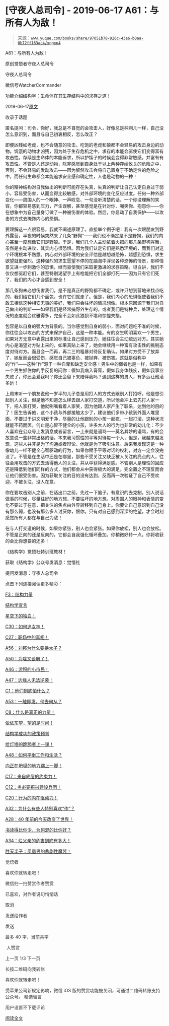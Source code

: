 # [守夜人总司令] - 2019-06-17 A61：与所有人为敌！

> 来源：[`www.yuque.com/books/share/97051b78-926c-43e6-b0aa-0b72ff163ac4/xpgxp4`](https://www.yuque.com/books/share/97051b78-926c-43e6-b0aa-0b72ff163ac4/xpgxp4)



A61：与所有人为敌！ 

原创觉悟者守夜人总司令 

守夜人总司令 

微信号WatcherCommander 

功能介绍结构学：生命体在其生存结构中的求存之道！ 

2019-06-17[原文](https://mp.weixin.qq.com/s?__biz=MzAxNDk1NjI2Mw==&mid=2247484601&idx=1&sn=c80e839436bd78047d0f5ea3c9e69890&chksm=9b8a2731acfdae27acc75952e866e0642eea99cb2acfeab4101e209ecc728fd94eb2adc7434c&scene=27#wechat_redirect&cpage=360) 

收录于话题 

匿名提问：司令，你好，我总是不自觉的会攻击人，好像总是种刺儿一样，自己没怎么意识到，而且与自己初衷相反，怎么改正？ 

即便凶残如老虎，也不会随意的攻击。吃饱的老虎和狼都不会轻易的攻击身边的动物。饥饿的动物才凶残，因为处于生存危机之中，求存的本能会驱使它们变得富有攻击性。存续是生命体的本能诉求，所以护犊子的时候会变得非常敏感，并富有有攻击性。不管是人还是动物，除非感觉到自身处于以上两种存续攸关的危险之中，否则，不会轻易的发动攻击——因为贸然攻击会将自己置身于不确定性的危险之中，而任何生命都会本能追求安全感和确定性，人也是动物的一种！ 

你的精神结构对自我做出的判断可能存在失真，失真的判断让自己认定自身过于弱小，容易受伤害，从而变得比较敏感，对外部环境的变化反应过度。任何一种外部变化——周围人的一个眼神、一声叹息、一句没听清楚的话，一个你没理解的笑容，你都容易感到压力，产生误解，甚至感觉是在针对你、嘲笑你、抱怨你——你在想象中为自己量身订做了一种被伤害的体验。然后，你启动了自我保护——以攻击的方式去掩饰内心的恐惧。 

要理解这一点很容易，我就不阐述原理了。直接举个例子吧：我有一次跟朋友到野外露营，半夜的时候突然来了几条“野狗”——我们也不确定是不是野狗，我们的内心甚至一度想像它们是野狼。于是，我们几个人主动拿着火把向那几条野狗挥舞，虽然是主动进攻，其实内心很恐惧。因为我们认定它们是熟悉环境的，而我们对这个环境根本不熟悉。内心对外部环境的安全评估是越想越恐怖，越感到恐惧，求生欲望就更强烈。这种强烈的求生愿望不停的在脑海中浮现各种恐怖的情景，那种情景又进一步刺激你的恐惧，继而驱使我们采取更激进的求存策略。坦白讲，我们不仅仅想驱赶它们，甚至特别渴望手上有枪能把它们全部打死——因为只有它们死了，我们的内心才会感到安全！ 

那几条狗未必想伤害我们，是不是真正的野狗都不确定，或许只想到营地来找点吃的，我们给它们几个面包，也许它们就走了。但是，我们内心的恐惧驱使着我们不敢去相信这种相安无事的美好，我们只会往坏的情况想像。根本原因源于我们对自己做出的判断——如果我们是经常搞野外生存的，或者我们是特种兵，处理这个情况的态度就会优雅得多，完全不会如此狼狈不堪和惊惶失措。 

包容是以自身的强大为背景的。当你感觉到自身的弱小，面对问题吃不准的时候，你往往会以攻击的方式来保护自己，这是一种本能。有的女生明明喜欢一个男生，如果对方无意中表露出来的标准让自己感到压力，她往往会主动疏远对方。其实她内心是渴望对方贴上来的，如果真贴上来了，她会继续用一种富有攻击性的挑剔态度对待对方。而且会一而再，再二三的粗暴对待反复确认。如果对方受不了放弃了，她反而会很受伤，感觉自己被辜负、被抛弃、被伤害。这就是俗称中的“作”——这种“作”源于一种自卑和缺乏安全感！男生中的弱者也是一样，如果有一个男生抓住你的手反复的问你：假如我病入膏肓，假如我身体残疾，假如我事业失败了，你还会爱我吗？你还会留下来陪伴我吗？遇到这样的男人，有多远让他滚多远！ 

上周末听一个朋友说他一岁半的儿子总是用打人的方式去跟别人打招呼。他是想引起别人关注，但是他不知道怎么样去跟人家打交道，所以他会冲上去先打人家一下，把人家打哭，他就咧嘴看着人家笑，因为他跟人家产生了联系，达到他的目的了！医生告诉他，这个小孩与外部接触太少了，建议他们多带小孩到外面人堆里面，不要过于讲文明爱干净，尽量的让他跟别的小孩一起疯，一起打滚，这种状况就能不药而医。何止是心智不健全的小孩，许多大人的行为也非常的幼儿化：不少人喜欢在公众号上发消息或者留言，一上来就是谩骂——莫名其妙的谩骂，有的会故意说一些非常出格的话。本来我习惯性的平等对待每一个人，但是，我越来越发现，这些人并非是为了沟通或者辩论，他就是为了吸引注意。后来我发现这是一种像幼儿一样不健全心智驱动的行为，如果你赋予平等对话的权利，对方一定会没完没了。不管是在生活中还是在哪里，那些不受关注又缺乏被人关注的亮点的人，往往会用攻击的方式去活得他人的关注，并从中获得满足感。不管别人是理性的回应还是降低到他们同样的方式，他们都会从中获得极大的满足。完全置之不理反而会让他们很受伤害。因为获取关注的目的没有达到，反而再一次验证了自己不受欢迎，不被关注，没人在意。 

你在要攻击别人之前，在话出口之前，先过一下脑子。有意识的去克制。别人说话做事的时候，尽量往好的地方想，不要往坏的地方想。对周围人的眼神和表情的变化不要过于在意，把关注的焦点由外界转移到自己身上。你要让自己意识到自己没有那么弱，也没有那么多人讨厌你，恨你。只有对自己感到深深的绝望，才会时刻感觉所有人都在与自己为敌！ 

在与人打交道的时候，如果你紧张，别人也会紧张。如果你放松，别人也会放松。不管是正向的还是反向的，它都会自我强化循环叠加。你稍微好转一点，你将收获的会比你想要的还多！ 

《结构学》觉悟社特训班教材！ 

获取《结构学》公众号发消息：觉悟社 

提问发消息：守夜人总司令  

<ne-card data-card-name="image" data-card-type="inline" id="Ys5xY" data-event-boundary="card" style="color: rgb(51, 51, 51);">

点击下列连接阅读更多精彩： 

[F3：结构力量](http://mp.weixin.qq.com/s?__biz=MzAxNDk1NjI2Mw==&mid=2247484256&idx=1&sn=f10d9c530bfd6ea08b25d4bec657c13a&chksm=9b8a20e8acfda9fee057f2df26790f905c898132cac91d833d14e636edb00c20514d63189a88&scene=21#wechat_redirect) 

[结构学宣言](https://mp.weixin.qq.com/s?__biz=MzIzMDYwOTM0Mg==&mid=2247484028&idx=1&sn=f823dfc5d845df69d603c997c5aec266&chksm=e8b19aaddfc613bb9364d3d15bd27295c3e9669ca0c06b63d3ffa1c84bc27d49ef9e8f911632&token=410826736&lang=zh_CN&scene=21#wechat_redirect) 

[星空下的独白！](http://mp.weixin.qq.com/s?__biz=MzAxNDk1NjI2Mw==&mid=2247484550&idx=1&sn=fa82f3305cc05c03bebea3852dd822b6&chksm=9b8a270eacfdae181964706c9ba3ccde2a315f3f6e21011f6296b060e0e14384ad0485da97f9&scene=21#wechat_redirect) 

[C30：如何追女神！](http://mp.weixin.qq.com/s?__biz=MzAxNDk1NjI2Mw==&mid=2247484588&idx=1&sn=de5c95495cc04bcfe8644c3c2bc025c3&chksm=9b8a2724acfdae3286a142c2de506a7494e2d7aa50c990c0e159cedab07b5287040f286dfac6&scene=21#wechat_redirect) 

[C27：职场中的真相！](http://mp.weixin.qq.com/s?__biz=MzAxNDk1NjI2Mw==&mid=2247484554&idx=1&sn=fec6641c1838970ea6d16cfe1a68f9e1&chksm=9b8a2702acfdae14e71017ee02594f3b47abc738b773bc3dbd5e80968dccae0e90f17977a339&scene=21#wechat_redirect) 

[A56：刘邦为什么要换太子？](http://mp.weixin.qq.com/s?__biz=MzAxNDk1NjI2Mw==&mid=2247484574&idx=1&sn=5ed4d23f15b1523357c663394fe17eed&chksm=9b8a2716acfdae0067c043e7f714afa42a672e6d43d777dff978f561399710e4a4f977a43ede&scene=21#wechat_redirect) 

[A50：为啥又谈崩了！](http://mp.weixin.qq.com/s?__biz=MzAxNDk1NjI2Mw==&mid=2247484515&idx=1&sn=d5912e7e1901f7fae49d39a99d8e3b6a&chksm=9b8a27ebacfdaefde82ea607527b72552b9bca352e99f6f0875ba5b7beeddd16879b85802bde&scene=21#wechat_redirect) 

[A46：淤积的小市民！](http://mp.weixin.qq.com/s?__biz=MzAxNDk1NjI2Mw==&mid=2247484472&idx=1&sn=f5df702c026dbb04688151086cdf7493&chksm=9b8a27b0acfdaea6ed5b712d94b3725bf8e322b39101916f48f935c102c433e9c7239b596c9f&scene=21#wechat_redirect) 

[A47：边缘人无法逆袭！](http://mp.weixin.qq.com/s?__biz=MzAxNDk1NjI2Mw==&mid=2247484476&idx=1&sn=42cd8e7b62b1c430768fe9583a9715b4&chksm=9b8a27b4acfdaea2f7ac778f91e72c9b69a725224a18c6d576f3de7caf0ff91a040bf5622645&scene=21#wechat_redirect) 

[C1：他们到底怕什么？](http://mp.weixin.qq.com/s?__biz=MzAxNDk1NjI2Mw==&mid=2247483898&idx=1&sn=1b0a50386e9e89d2750dec717236f0aa&chksm=9b8a2272acfdab64235b35ee5e91b8cac6172144207251636e1345fc570aa1601f59eff7f442&scene=21#wechat_redirect) 

[A53：一触即发，何去何从？](http://mp.weixin.qq.com/s?__biz=MzAxNDk1NjI2Mw==&mid=2247484535&idx=1&sn=730dd962738c90e2a5de9558e0b6471a&chksm=9b8a27ffacfdaee9fcaf3cb350e1589a70eae4bde6172b6bd3a08b7f61fbd7645890b76b88c7&scene=21#wechat_redirect) 

[C8：什么是真正的力量！](https://mp.weixin.qq.com/s?__biz=MzIzMDYwOTM0Mg==&mid=2247483956&idx=1&sn=ccfa41292bc8b3a7d6c9b16106d38381&scene=21#wechat_redirect) 

[依依东望，望的是时间！](http://mp.weixin.qq.com/s?__biz=MzAxNDk1NjI2Mw==&mid=2247483947&idx=1&sn=1dcdd529b9dad09a00b6e3e2b14c8245&chksm=9b8a21a3acfda8b5fe1dae1c8979dec0be990a569bc03372af815b4e0f08913e938d57aa6b25&scene=21#wechat_redirect) 

[结构学成功的政策预判](http://mp.weixin.qq.com/s?__biz=MzAxNDk1NjI2Mw==&mid=2247484266&idx=1&sn=02ab915e029cbe24d91712f741b3f37c&chksm=9b8a20e2acfda9f4498a5c76204c101ab26e7311f2fb7d3043de108d4ff6e18d72a1c889a569&scene=21#wechat_redirect) 

[给灯塔的跪舔者上一课！](http://mp.weixin.qq.com/s?__biz=MzAxNDk1NjI2Mw==&mid=2247484490&idx=1&sn=3e889840aa174f225d66001f9aaf97ef&chksm=9b8a27c2acfdaed48b21e426e5367fd55b8ab55054fdc0f80fb3903e2e8b018b48316642fee0&scene=21#wechat_redirect) 

[A48：如何平衡工作和生活？](http://mp.weixin.qq.com/s?__biz=MzAxNDk1NjI2Mw==&mid=2247484481&idx=1&sn=ad43fc5feea038e47fa50dae514a9390&chksm=9b8a27c9acfdaedf3b7751343bd2b16a86fbeddb1896e4a24bfcbe589f4bfe8454ea656fa390&scene=21#wechat_redirect) 

[向正在坍塌的地方踹上一脚！](http://mp.weixin.qq.com/s?__biz=MzAxNDk1NjI2Mw==&mid=2247483789&idx=1&sn=5e44b7b524c3dc4bb7705f49ed0a44a3&chksm=9b8a2205acfdab139e4b1d44ef6702b09c9fbf79505340205d13fbdaa33207a997f54bee0e97&scene=21#wechat_redirect) 

[C17：来自底层的约束力！](http://mp.weixin.qq.com/s?__biz=MzAxNDk1NjI2Mw==&mid=2247484360&idx=1&sn=a833473eb3a45e0c0aecf4acfcfd87f3&chksm=9b8a2040acfda9566605a3e4ec4640b1fc591a3b848f869a7ce6ebaf7cd06bc75cd184004041&scene=21#wechat_redirect) 

[C12：务必要振兴建设兵团！](http://mp.weixin.qq.com/s?__biz=MzAxNDk1NjI2Mw==&mid=2247484193&idx=1&sn=88c86597191d0c97a411f9ea6f7b7c5d&chksm=9b8a20a9acfda9bfae819e8e42531fe6d523dd244ef0fc0c0787ab812540108c181f7ec2ffa9&scene=21#wechat_redirect) 

[C20：行为的内在驱动力！](https://mp.weixin.qq.com/s?__biz=MzIzMDYwOTM0Mg==&mid=2247484003&idx=1&sn=a62ddbccc64f9f19890c0dff9605b6f7&scene=21#wechat_redirect) 

[A32：为什么有些人特别喜欢“作”？](http://mp.weixin.qq.com/s?__biz=MzAxNDk1NjI2Mw==&mid=2247484403&idx=1&sn=a291e8322913517a91725b82912a804f&chksm=9b8a207bacfda96d339c5a416fe350e324cfb86c0f0d90c25418967230097892bb8be32eb5ff&scene=21#wechat_redirect) 

[A28：40 年前的今天改变了世界！](http://mp.weixin.qq.com/s?__biz=MzAxNDk1NjI2Mw==&mid=2247484305&idx=1&sn=34b19d12210bf9f765c6eb615b787ac6&chksm=9b8a2019acfda90fff45ea8c17ccb37c75e04c7420ad9b303a0fb0069110cee644e6f592d95f&scene=21#wechat_redirect) 

[书读得比你少，为何混的比你好？](http://mp.weixin.qq.com/s?__biz=MzAxNDk1NjI2Mw==&mid=2247484296&idx=1&sn=b0e0f11f50023aa8a20e8eeb51d39e10&chksm=9b8a2000acfda916885455b30687e2f18099abba31c78b2fabb95ca1b89ddc40f2415317d368&scene=21#wechat_redirect) 

[A34：烂父亲的危害到底有多大！](http://mp.weixin.qq.com/s?__biz=MzAxNDk1NjI2Mw==&mid=2247484348&idx=1&sn=944a6aac1e8035011b56508ea74fb48e&chksm=9b8a2034acfda922b803681a568bf7b75ce8342cf507080d2e636098b7ee9dfc1391836f7341&scene=21#wechat_redirect) 

[胜天半子：凤凰男的悲剧性魔咒！](http://mp.weixin.qq.com/s?__biz=MzAxNDk1NjI2Mw==&mid=2247484459&idx=1&sn=3af333a7d8f81253f730e57ba86f6f11&chksm=9b8a27a3acfdaeb524c155bcc629f472e273558add2d9c91ca3295d08144bd6d7d26ed757e6c&scene=21#wechat_redirect) 

觉悟者 

喜欢你就转走吧！ 

微信扫一扫赞赏作者赞赏 

已喜欢，对作者说句悄悄话 

取消 

发送给作者 

发送 

最多 40 字，当前共字 

 人赞赏 

上一页 1/3 下一页 

长按二维码向我转账 

喜欢你就转走吧！ 

受苹果公司新规定影响，微信 iOS 版的赞赏功能被关闭，可通过二维码转账支持公众号。 <ne-h3 id="iCOFr" data-lake-id="iCOFr"><ne-heading-ext><ne-heading-anchor></ne-heading-anchor><ne-heading-fold></ne-heading-fold></ne-heading-ext><ne-heading-content>精选留言</ne-heading-content></ne-h3> 

用户设置不下载评论 

[阅读全文](https://t.zsxq.com/BuBamAE)</ne-card>